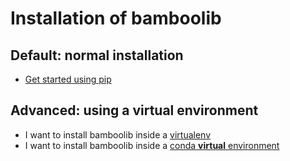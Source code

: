 # Installation of bamboolib

## Default: normal installation
- [Get started using pip](https://github.com/tkrabel/bamboolib/blob/master/installation/no_virtual_environment/installation.md#installing-bamboolib-without-virtual-environment)

## Advanced: using a virtual environment

- I want to install bamboolib inside a [virtualenv](https://github.com/tkrabel/bamboolib/blob/master/installation/virtualenv/setup_and_installation.md#installing-bamboolib-using-virtualenv)
- I want to install bamboolib inside a [conda **virtual** environment](https://github.com/tkrabel/bamboolib/blob/master/installation/conda_venv/setup_and_installation.md#installing-bamboolib-using-conda-environment)

